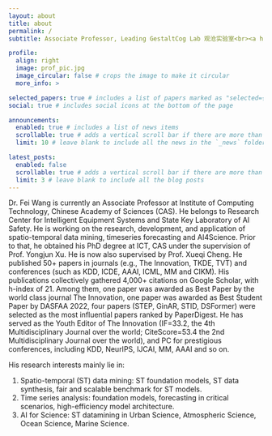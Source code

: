 ```yaml
---
layout: about
title: about
permalink: /
subtitle: Associate Professor, Leading GestaltCog Lab 观沧实验室<br><a href="https://www.ict.ac.cn/">Institute of Computing Technology, Chinese Academy of Sciences</a>.

profile:
  align: right
  image: prof_pic.jpg
  image_circular: false # crops the image to make it circular
  more_info: >

selected_papers: true # includes a list of papers marked as "selected={true}"
social: true # includes social icons at the bottom of the page

announcements:
  enabled: true # includes a list of news items
  scrollable: true # adds a vertical scroll bar if there are more than 3 news items
  limit: 10 # leave blank to include all the news in the `_news` folder

latest_posts:
  enabled: false
  scrollable: true # adds a vertical scroll bar if there are more than 3 new posts items
  limit: 3 # leave blank to include all the blog posts
---
```


Dr. Fei Wang is currently an Associate Professor at Institute of Computing Technology, Chinese Academy of Sciences (CAS). He belongs to Research Center for Intelligent Equipment Systems and State Key Laboratory of AI Safety. He is working on the research, development, and application of spatio-temporal data mining, timeseries forecasting and AI4Science. Prior to that, he obtained his PhD degree at ICT, CAS under the supervision of Prof. Yongjun Xu. He is now also supervised by Prof. Xueqi Cheng. He published 50+ papers in journals (e.g., The Innovation, TKDE, TVT) and conferences (such as KDD, ICDE, AAAI, ICML, MM and CIKM). His publications collectively gathered 4,000+ citations on Google Scholar, with h-index of 21. Among them, one paper was awarded as Best Paper by the world class journal The Innovation, one paper was awarded as Best Student Paper by DASFAA 2022, four papers (STEP, GinAR, STID, DSFormer) were selected as the most influential papers ranked by PaperDigest. He has served as the Youth Editor of The Innovation (IF=33.2, the 4th Multidisciplinary Journal over the world; CiteScore=53.4 the 2nd Multidisciplinary Journal over the world), and PC for prestigious conferences, including KDD, NeurIPS, IJCAI, MM, AAAI and so on.

His research interests mainly lie in:
1. Spatio-temporal (ST) data mining: ST foundation models, ST data synthesis, fair and scalable benchmark for ST models.
2. Time series analysis: foundation models, forecasting in critical scenarios, high-efficiency model architecture.
3. AI for Science: ST datamining in Urban Science, Atmospheric Science, Ocean Science, Marine Science. 
